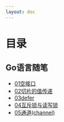 ```yaml
---
layout: doc
---
```


# 目录
## Go语言随笔
- [01空接口](/notes/Go语言/01空接口)
- [02切片的值传递](/notes/Go语言/02切片的值传递)
- [03defer](/notes/Go语言/03defer)
- [04互斥锁与读写锁](/notes/Go语言/04互斥锁与读写锁)
- [05通道(channel)](/notes/Go语言/05通道(channel))